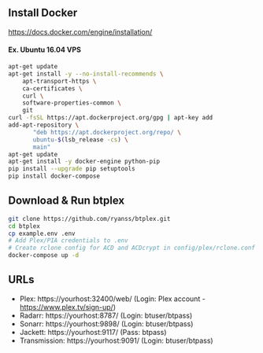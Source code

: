 ## Install Docker
https://docs.docker.com/engine/installation/


#### Ex. Ubuntu 16.04 VPS
```bash
apt-get update
apt-get install -y --no-install-recommends \
    apt-transport-https \
    ca-certificates \
    curl \
    software-properties-common \
    git
curl -fsSL https://apt.dockerproject.org/gpg | apt-key add
add-apt-repository \
       "deb https://apt.dockerproject.org/repo/ \
       ubuntu-$(lsb_release -cs) \
       main"
apt-get update
apt-get install -y docker-engine python-pip
pip install --upgrade pip setuptools
pip install docker-compose
```


## Download & Run btplex
```bash
git clone https://github.com/ryanss/btplex.git
cd btplex
cp example.env .env
# Add Plex/PIA credentials to .env
# Create rclone config for ACD and ACDcrypt in config/plex/rclone.conf
docker-compose up -d
```


## URLs

- Plex: https://yourhost:32400/web/ (Login: Plex account - https://www.plex.tv/sign-up/)
- Radarr: https://yourhost:8787/ (Login: btuser/btpass)
- Sonarr: https://yourhost:9898/ (Login: btuser/btpass)
- Jackett: https://yourhost:9117/ (Pass: btpass)
- Transmission: https://yourhost:9091/ (Login: btuser/btpass)

